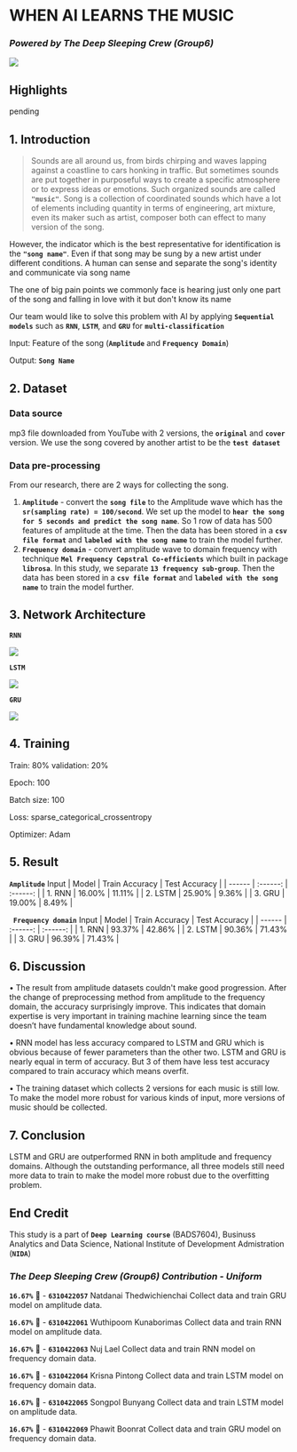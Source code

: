 # WHEN AI LEARNS THE MUSIC
### _Powered by The Deep Sleeping Crew (Group6)_

<img src="https://miro.medium.com/max/810/1*kRRiGuDIoRF9OAKBRA6gmg.jpeg"> 

## Highlights
pending

## 1. Introduction
> Sounds are all around us, from birds chirping and waves lapping against a coastline to cars honking in traffic. But sometimes sounds are put together in purposeful ways to create a specific atmosphere or to express ideas or emotions. Such organized sounds are called **`"music"`**.
Song is a collection of coordinated sounds which have a lot of elements including quantity in terms of engineering, art mixture, even its maker such as artist, composer both can effect to many version of the song.

However, the indicator which is the best representative for identification is the **`"song name"`**. Even if that song may be sung by a new artist under different conditions. A human can sense and separate the song's identity and communicate via song name

The one of big pain points we commonly face is hearing just only one part of the song and falling in love with it but don't know its name

Our team would like to solve this problem with AI by applying **`Sequential models`** such as **`RNN`**, **`LSTM`**, and **`GRU`** for **`multi-classification`**

Input: Feature of the song (**`Amplitude`** and **`Frequency Domain`**)

Output: **`Song Name`**

## 2. Dataset

### Data source
mp3 file downloaded from YouTube with 2 versions, the **`original`** and **`cover`** version. We use the song covered by another artist to be the **`test dataset`**

### Data pre-processing
From our research, there are 2 ways for collecting the song.

1. **`Amplitude`** - convert the **`song file`** to the Amplitude wave which has the **`sr(sampling rate) = 100/second`**. We set up the model to **`hear the song for 5 seconds and predict the song name`**. So 1 row of data has 500 features of amplitude at the time. Then the data has been stored in a **`csv file format`** and **`labeled with the song name`** to train the model further.
2. **`Frequency domain`** - convert amplitude wave to domain frequency with technique **`Mel Frequency Cepstral Co-efficients`** which built in package **`librosa`**. In this study, we separate **`13 frequency sub-group`**. Then the data has been stored in a **`csv file format`** and **`labeled with the song name`** to train the model further.

## 3. Network Architecture
**`RNN`**

<img src="image/RNN arche.png"> 

**`LSTM`**

<img src="image/LSTM arche.png"> 

**`GRU`**

<img src="image/GRU arche.png"> 

## 4. Training

Train: 80% validation: 20%

Epoch: 100

Batch size:  100

Loss: sparse_categorical_crossentropy

Optimizer: Adam

## 5. Result
**`Amplitude`** Input
| Model | Train Accuracy  | Test Accuracy |
| ------ | :------: | :------: |
| 1. RNN | 16.00% | 11.11% |
| 2. LSTM | 25.90% | 9.36% |
| 3. GRU | 19.00% | 8.49% |

**` Frequency domain`** Input
| Model | Train Accuracy  | Test Accuracy |
| ------ | :------: | :------: |
| 1. RNN | 93.37% | 42.86% |
| 2. LSTM | 90.36% | 71.43% |
| 3. GRU | 96.39% | 71.43% |

## 6. Discussion

•  The result from amplitude datasets couldn't make good progression. After the change of preprocessing method from amplitude to the frequency domain, the accuracy surprisingly improve. This indicates that domain expertise is very important in training machine learning since the team doesn’t have fundamental knowledge about sound.

•  RNN model has less accuracy compared to LSTM and GRU which is obvious because of fewer parameters than the other two. LSTM and GRU is nearly equal in term of accuracy. But 3 of them have less test accuracy compared to train accuracy which means overfit.

•  The training dataset which collects 2 versions for each music is still low. To make the model more robust for various kinds of input, more versions of music should be collected.

## 7. Conclusion

LSTM and GRU are outperformed RNN in both amplitude and frequency domains. Although the outstanding performance, all three models still need more data to train to make the model more robust due to the overfitting problem.

## End Credit
 This study is a part of **`Deep Learning course`**  (BADS7604), Businuss Analytics and Data Science, National Institute of Development Admistration (**`NIDA`**)

### _The Deep Sleeping Crew (Group6) Contribution - Uniform_
**`16.67%`** 🍕 - **`6310422057`** Natdanai Thedwichienchai Collect data and train GRU model on amplitude data.

**`16.67%`** 🍕 - **`6310422061`** Wuthipoom Kunaborimas Collect data and train RNN model on amplitude data.

**`16.67%`** 🍕 - **`6310422063`** Nuj Lael Collect data and train RNN model on frequency domain data.

**`16.67%`** 🍕 - **`6310422064`** Krisna Pintong Collect data and train LSTM model on frequency domain data.

**`16.67%`** 🍕 - **`6310422065`** Songpol Bunyang Collect data and train LSTM model on amplitude data.

**`16.67%`** 🍕 - **`6310422069`** Phawit Boonrat Collect data and train GRU model on frequency domain data.
